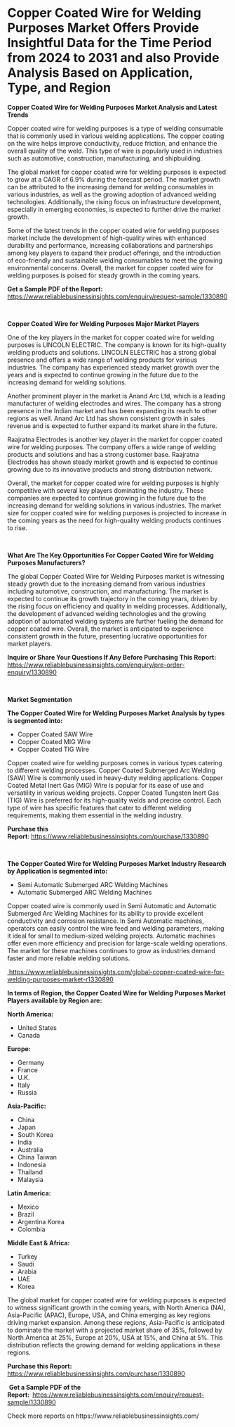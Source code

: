 <p><h1>Copper Coated Wire for Welding Purposes Market Offers Provide Insightful Data for the Time Period from 2024 to 2031 and also Provide Analysis Based on Application, Type, and Region</h1></p><p><strong>Copper Coated Wire for Welding Purposes Market Analysis and Latest Trends</strong></p>
<p><p>Copper coated wire for welding purposes is a type of welding consumable that is commonly used in various welding applications. The copper coating on the wire helps improve conductivity, reduce friction, and enhance the overall quality of the weld. This type of wire is popularly used in industries such as automotive, construction, manufacturing, and shipbuilding.</p><p>The global market for copper coated wire for welding purposes is expected to grow at a CAGR of 6.9% during the forecast period. The market growth can be attributed to the increasing demand for welding consumables in various industries, as well as the growing adoption of advanced welding technologies. Additionally, the rising focus on infrastructure development, especially in emerging economies, is expected to further drive the market growth.</p><p>Some of the latest trends in the copper coated wire for welding purposes market include the development of high-quality wires with enhanced durability and performance, increasing collaborations and partnerships among key players to expand their product offerings, and the introduction of eco-friendly and sustainable welding consumables to meet the growing environmental concerns. Overall, the market for copper coated wire for welding purposes is poised for steady growth in the coming years.</p></p>
<p><strong>Get a Sample PDF of the Report:&nbsp;</strong> <a href="https://www.reliablebusinessinsights.com/enquiry/request-sample/1330890">https://www.reliablebusinessinsights.com/enquiry/request-sample/1330890</a></p>
<p>&nbsp;</p>
<p><strong>Copper Coated Wire for Welding Purposes Major Market Players</strong></p>
<p><p>One of the key players in the market for copper coated wire for welding purposes is LINCOLN ELECTRIC. The company is known for its high-quality welding products and solutions. LINCOLN ELECTRIC has a strong global presence and offers a wide range of welding products for various industries. The company has experienced steady market growth over the years and is expected to continue growing in the future due to the increasing demand for welding solutions.</p><p>Another prominent player in the market is Anand Arc Ltd, which is a leading manufacturer of welding electrodes and wires. The company has a strong presence in the Indian market and has been expanding its reach to other regions as well. Anand Arc Ltd has shown consistent growth in sales revenue and is expected to further expand its market share in the future.</p><p>Raajratna Electrodes is another key player in the market for copper coated wire for welding purposes. The company offers a wide range of welding products and solutions and has a strong customer base. Raajratna Electrodes has shown steady market growth and is expected to continue growing due to its innovative products and strong distribution network.</p><p>Overall, the market for copper coated wire for welding purposes is highly competitive with several key players dominating the industry. These companies are expected to continue growing in the future due to the increasing demand for welding solutions in various industries. The market size for copper coated wire for welding purposes is projected to increase in the coming years as the need for high-quality welding products continues to rise.</p></p>
<p>&nbsp;</p>
<p><strong>What Are The Key Opportunities For Copper Coated Wire for Welding Purposes Manufacturers?</strong></p>
<p><p>The global Copper Coated Wire for Welding Purposes market is witnessing steady growth due to the increasing demand from various industries including automotive, construction, and manufacturing. The market is expected to continue its growth trajectory in the coming years, driven by the rising focus on efficiency and quality in welding processes. Additionally, the development of advanced welding technologies and the growing adoption of automated welding systems are further fueling the demand for copper coated wire. Overall, the market is anticipated to experience consistent growth in the future, presenting lucrative opportunities for market players.</p></p>
<p><strong>Inquire or Share Your Questions If Any Before Purchasing This Report:</strong> <a href="https://www.reliablebusinessinsights.com/enquiry/pre-order-enquiry/1330890">https://www.reliablebusinessinsights.com/enquiry/pre-order-enquiry/1330890</a></p>
<p>&nbsp;</p>
<p><strong>Market Segmentation</strong></p>
<p><strong>The Copper Coated Wire for Welding Purposes Market Analysis by types is segmented into:</strong></p>
<p><ul><li>Copper Coated SAW Wire</li><li>Copper Coated MIG Wire</li><li>Copper Coated TIG Wire</li></ul></p>
<p><p>Copper coated wire for welding purposes comes in various types catering to different welding processes. Copper Coated Submerged Arc Welding (SAW) Wire is commonly used in heavy-duty welding applications. Copper Coated Metal Inert Gas (MIG) Wire is popular for its ease of use and versatility in various welding projects. Copper Coated Tungsten Inert Gas (TIG) Wire is preferred for its high-quality welds and precise control. Each type of wire has specific features that cater to different welding requirements, making them essential in the welding industry.</p></p>
<p><strong>Purchase this Report:&nbsp;</strong><a href="https://www.reliablebusinessinsights.com/purchase/1330890">https://www.reliablebusinessinsights.com/purchase/1330890</a></p>
<p>&nbsp;</p>
<p><strong>The Copper Coated Wire for Welding Purposes Market Industry Research by Application is segmented into:</strong></p>
<p><ul><li>Semi Automatic Submerged ARC Welding Machines</li><li>Automatic Submerged ARC Welding Machines</li></ul></p>
<p><p>Copper coated wire is commonly used in Semi Automatic and Automatic Submerged Arc Welding Machines for its ability to provide excellent conductivity and corrosion resistance. In Semi Automatic machines, operators can easily control the wire feed and welding parameters, making it ideal for small to medium-sized welding projects. Automatic machines offer even more efficiency and precision for large-scale welding operations. The market for these machines continues to grow as industries demand faster and more reliable welding solutions.</p></p>
<p><a href="https://www.reliablebusinessinsights.com/global-copper-coated-wire-for-welding-purposes-market-r1330890">&nbsp;https://www.reliablebusinessinsights.com/global-copper-coated-wire-for-welding-purposes-market-r1330890</a></p>
<p><strong>In terms of Region, the Copper Coated Wire for Welding Purposes Market Players available by Region are:</strong></p>
<p>
    <p> <strong> North America: </strong>
        <ul>
            <li>United States</li>
            <li>Canada</li>
        </ul>
        </p> 
    <p> <strong> Europe: </strong>
        <ul>
            <li>Germany</li>
            <li>France</li>
            <li>U.K.</li>
            <li>Italy</li>
            <li>Russia</li>
        </ul>
        </p> 
    <p> <strong> Asia-Pacific: </strong>
        <ul>
            <li>China</li>
            <li>Japan</li>
            <li>South Korea</li>
            <li>India</li>
            <li>Australia</li>
            <li>China Taiwan</li>
            <li>Indonesia</li>
            <li>Thailand</li>
            <li>Malaysia</li>
        </ul>
        </p> 
    <p> <strong> Latin America: </strong>
        <ul>
            <li>Mexico</li>
            <li>Brazil</li>
            <li>Argentina Korea</li>
            <li>Colombia</li>
        </ul>
        </p> 
    <p> <strong> Middle East & Africa: </strong>
        <ul>
            <li>Turkey</li>
            <li>Saudi</li>
            <li>Arabia</li>
            <li>UAE</li>
            <li>Korea</li>
        </ul>
    </p>
    </p>
<p><p>The global market for copper coated wire for welding purposes is expected to witness significant growth in the coming years, with North America (NA), Asia-Pacific (APAC), Europe, USA, and China emerging as key regions driving market expansion. Among these regions, Asia-Pacific is anticipated to dominate the market with a projected market share of 35%, followed by North America at 25%, Europe at 20%, USA at 15%, and China at 5%. This distribution reflects the growing demand for welding applications in these regions.</p></p>
<p><strong>Purchase this Report: </strong><a href="https://www.reliablebusinessinsights.com/purchase/1330890">https://www.reliablebusinessinsights.com/purchase/1330890</a></p>
<p>&nbsp;<strong>Get a Sample PDF of the Report:&nbsp;&nbsp;</strong><a href="https://www.reliablebusinessinsights.com/enquiry/request-sample/1330890">https://www.reliablebusinessinsights.com/enquiry/request-sample/1330890</a></p>
<p><strong></strong></p>
<p>Check more reports on https://www.reliablebusinessinsights.com/</p>
